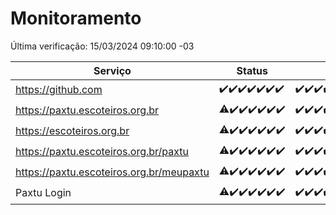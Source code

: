 # Monitoramento

Última verificação: 15/03/2024 09:10:00 -03

|Serviço|Status|Últimas 24h|
|---|---|---|
|https://github.com|<span title="2024-03-08: OK=24">✔️</span><span title="2024-03-09: OK=24">✔️</span><span title="2024-03-10: OK=24">✔️</span><span title="2024-03-11: OK=24">✔️</span><span title="2024-03-12: OK=24">✔️</span><span title="2024-03-13: OK=22">✔️</span><span title="2024-03-14: OK=12">✔️</span>|<span title="14/03/2024 09:12:00 -03 : 200">✔️</span><span title="14/03/2024 10:06:00 -03 : 200">✔️</span><span title="14/03/2024 11:06:00 -03 : 200">✔️</span><span title="14/03/2024 12:06:00 -03 : 200">✔️</span><span title="14/03/2024 13:08:00 -03 : 200">✔️</span><span title="14/03/2024 14:05:00 -03 : 200">✔️</span><span title="14/03/2024 15:07:00 -03 : 200">✔️</span><span title="14/03/2024 16:04:00 -03 : 200">✔️</span><span title="14/03/2024 17:06:00 -03 : 200">✔️</span><span title="14/03/2024 18:06:00 -03 : 200">✔️</span><span title="14/03/2024 19:04:00 -03 : 200">✔️</span><span title="14/03/2024 20:05:00 -03 : 200">✔️</span><span title="14/03/2024 21:29:00 -03 : 200">✔️</span><span title="14/03/2024 22:39:00 -03 : 200">✔️</span><span title="14/03/2024 23:14:00 -03 : 200">✔️</span><span title="15/03/2024 00:06:00 -03 : 200">✔️</span><span title="15/03/2024 01:08:00 -03 : 200">✔️</span><span title="15/03/2024 02:07:00 -03 : 200">✔️</span><span title="15/03/2024 03:08:00 -03 : 200">✔️</span><span title="15/03/2024 04:04:00 -03 : 200">✔️</span><span title="15/03/2024 05:08:00 -03 : 200">✔️</span><span title="15/03/2024 06:06:00 -03 : 200">✔️</span><span title="15/03/2024 07:06:00 -03 : 200">✔️</span><span title="15/03/2024 08:03:00 -03 : 200">✔️</span><span title="15/03/2024 09:10:00 -03 : 200">✔️</span>|
|https://paxtu.escoteiros.org.br|<span title="2024-03-08: OK=23, Falhas=1">⚠️</span><span title="2024-03-09: OK=24">✔️</span><span title="2024-03-10: OK=24">✔️</span><span title="2024-03-11: OK=24">✔️</span><span title="2024-03-12: OK=24">✔️</span><span title="2024-03-13: OK=22">✔️</span><span title="2024-03-14: OK=12">✔️</span>|<span title="14/03/2024 09:12:00 -03 : 200">✔️</span><span title="14/03/2024 10:06:00 -03 : 200">✔️</span><span title="14/03/2024 11:06:00 -03 : 200">✔️</span><span title="14/03/2024 12:06:00 -03 : 200">✔️</span><span title="14/03/2024 13:08:00 -03 : 200">✔️</span><span title="14/03/2024 14:05:00 -03 : 200">✔️</span><span title="14/03/2024 15:07:00 -03 : 200">✔️</span><span title="14/03/2024 16:04:00 -03 : 200">✔️</span><span title="14/03/2024 17:06:00 -03 : 200">✔️</span><span title="14/03/2024 18:06:00 -03 : 200">✔️</span><span title="14/03/2024 19:05:00 -03 : 200">✔️</span><span title="14/03/2024 20:05:00 -03 : 200">✔️</span><span title="14/03/2024 21:29:00 -03 : 200">✔️</span><span title="14/03/2024 22:39:00 -03 : 200">✔️</span><span title="14/03/2024 23:14:00 -03 : 200">✔️</span><span title="15/03/2024 00:06:00 -03 : 200">✔️</span><span title="15/03/2024 01:08:00 -03 : 200">✔️</span><span title="15/03/2024 02:07:00 -03 : 200">✔️</span><span title="15/03/2024 03:08:00 -03 : 200">✔️</span><span title="15/03/2024 04:04:00 -03 : 200">✔️</span><span title="15/03/2024 05:08:00 -03 : 200">✔️</span><span title="15/03/2024 06:06:00 -03 : 200">✔️</span><span title="15/03/2024 07:06:00 -03 : 200">✔️</span><span title="15/03/2024 08:03:00 -03 : 200">✔️</span><span title="15/03/2024 09:10:00 -03 : 200">✔️</span>|
|https://escoteiros.org.br|<span title="2024-03-08: OK=23, Falhas=1">⚠️</span><span title="2024-03-09: OK=24">✔️</span><span title="2024-03-10: OK=24">✔️</span><span title="2024-03-11: OK=24">✔️</span><span title="2024-03-12: OK=24">✔️</span><span title="2024-03-13: OK=22">✔️</span><span title="2024-03-14: OK=12">✔️</span>|<span title="14/03/2024 09:12:00 -03 : 200">✔️</span><span title="14/03/2024 10:06:00 -03 : 200">✔️</span><span title="14/03/2024 11:06:00 -03 : 200">✔️</span><span title="14/03/2024 12:06:00 -03 : 200">✔️</span><span title="14/03/2024 13:08:00 -03 : 200">✔️</span><span title="14/03/2024 14:05:00 -03 : 200">✔️</span><span title="14/03/2024 15:07:00 -03 : 200">✔️</span><span title="14/03/2024 16:04:00 -03 : 200">✔️</span><span title="14/03/2024 17:06:00 -03 : 200">✔️</span><span title="14/03/2024 18:06:00 -03 : 200">✔️</span><span title="14/03/2024 19:05:00 -03 : 200">✔️</span><span title="14/03/2024 20:05:00 -03 : 200">✔️</span><span title="14/03/2024 21:29:00 -03 : 200">✔️</span><span title="14/03/2024 22:39:00 -03 : 200">✔️</span><span title="14/03/2024 23:14:00 -03 : 200">✔️</span><span title="15/03/2024 00:06:00 -03 : 200">✔️</span><span title="15/03/2024 01:08:00 -03 : 200">✔️</span><span title="15/03/2024 02:07:00 -03 : 200">✔️</span><span title="15/03/2024 03:08:00 -03 : 200">✔️</span><span title="15/03/2024 04:04:00 -03 : 200">✔️</span><span title="15/03/2024 05:08:00 -03 : 200">✔️</span><span title="15/03/2024 06:06:00 -03 : 200">✔️</span><span title="15/03/2024 07:06:00 -03 : 200">✔️</span><span title="15/03/2024 08:03:00 -03 : 200">✔️</span><span title="15/03/2024 09:10:00 -03 : 200">✔️</span>|
|https://paxtu.escoteiros.org.br/paxtu|<span title="2024-03-08: OK=23, Falhas=1">⚠️</span><span title="2024-03-09: OK=24">✔️</span><span title="2024-03-10: OK=24">✔️</span><span title="2024-03-11: OK=24">✔️</span><span title="2024-03-12: OK=24">✔️</span><span title="2024-03-13: OK=22">✔️</span><span title="2024-03-14: OK=12">✔️</span>|<span title="14/03/2024 09:12:00 -03 : 200">✔️</span><span title="14/03/2024 10:06:00 -03 : 200">✔️</span><span title="14/03/2024 11:06:00 -03 : 200">✔️</span><span title="14/03/2024 12:06:00 -03 : 200">✔️</span><span title="14/03/2024 13:08:00 -03 : 200">✔️</span><span title="14/03/2024 14:05:00 -03 : 200">✔️</span><span title="14/03/2024 15:07:00 -03 : 200">✔️</span><span title="14/03/2024 16:04:00 -03 : 200">✔️</span><span title="14/03/2024 17:06:00 -03 : 200">✔️</span><span title="14/03/2024 18:06:00 -03 : 200">✔️</span><span title="14/03/2024 19:05:00 -03 : 200">✔️</span><span title="14/03/2024 20:05:00 -03 : 200">✔️</span><span title="14/03/2024 21:29:00 -03 : 200">✔️</span><span title="14/03/2024 22:39:00 -03 : 200">✔️</span><span title="14/03/2024 23:14:00 -03 : 200">✔️</span><span title="15/03/2024 00:06:00 -03 : 200">✔️</span><span title="15/03/2024 01:08:00 -03 : 200">✔️</span><span title="15/03/2024 02:07:00 -03 : 200">✔️</span><span title="15/03/2024 03:08:00 -03 : 200">✔️</span><span title="15/03/2024 04:04:00 -03 : 200">✔️</span><span title="15/03/2024 05:08:00 -03 : 200">✔️</span><span title="15/03/2024 06:06:00 -03 : 200">✔️</span><span title="15/03/2024 07:06:00 -03 : 200">✔️</span><span title="15/03/2024 08:03:00 -03 : 200">✔️</span><span title="15/03/2024 09:10:00 -03 : 200">✔️</span>|
|https://paxtu.escoteiros.org.br/meupaxtu|<span title="2024-03-08: OK=23, Falhas=1">⚠️</span><span title="2024-03-09: OK=24">✔️</span><span title="2024-03-10: OK=24">✔️</span><span title="2024-03-11: OK=24">✔️</span><span title="2024-03-12: OK=24">✔️</span><span title="2024-03-13: OK=22">✔️</span><span title="2024-03-14: OK=12">✔️</span>|<span title="14/03/2024 09:12:00 -03 : 200">✔️</span><span title="14/03/2024 10:06:00 -03 : 200">✔️</span><span title="14/03/2024 11:06:00 -03 : 200">✔️</span><span title="14/03/2024 12:06:00 -03 : 200">✔️</span><span title="14/03/2024 13:08:00 -03 : 200">✔️</span><span title="14/03/2024 14:05:00 -03 : 200">✔️</span><span title="14/03/2024 15:07:00 -03 : 200">✔️</span><span title="14/03/2024 16:04:00 -03 : 200">✔️</span><span title="14/03/2024 17:06:00 -03 : 200">✔️</span><span title="14/03/2024 18:06:00 -03 : 200">✔️</span><span title="14/03/2024 19:05:00 -03 : 0">❌</span><span title="14/03/2024 20:05:00 -03 : 200">✔️</span><span title="14/03/2024 21:29:00 -03 : 200">✔️</span><span title="14/03/2024 22:39:00 -03 : 200">✔️</span><span title="14/03/2024 23:14:00 -03 : 200">✔️</span><span title="15/03/2024 00:06:00 -03 : 200">✔️</span><span title="15/03/2024 01:08:00 -03 : 200">✔️</span><span title="15/03/2024 02:07:00 -03 : 200">✔️</span><span title="15/03/2024 03:08:00 -03 : 200">✔️</span><span title="15/03/2024 04:04:00 -03 : 200">✔️</span><span title="15/03/2024 05:08:00 -03 : 200">✔️</span><span title="15/03/2024 06:06:00 -03 : 200">✔️</span><span title="15/03/2024 07:06:00 -03 : 200">✔️</span><span title="15/03/2024 08:03:00 -03 : 200">✔️</span><span title="15/03/2024 09:10:00 -03 : 200">✔️</span>|
|Paxtu Login|<span title="2024-03-08: OK=23, Falhas=1">⚠️</span><span title="2024-03-09: OK=24">✔️</span><span title="2024-03-10: OK=24">✔️</span><span title="2024-03-11: OK=24">✔️</span><span title="2024-03-12: OK=24">✔️</span><span title="2024-03-13: OK=22">✔️</span><span title="2024-03-14: OK=12">✔️</span>|<span title="14/03/2024 09:12:00 -03 : 200">✔️</span><span title="14/03/2024 10:06:00 -03 : 200">✔️</span><span title="14/03/2024 11:06:00 -03 : 200">✔️</span><span title="14/03/2024 12:06:00 -03 : 200">✔️</span><span title="14/03/2024 13:08:00 -03 : 200">✔️</span><span title="14/03/2024 14:05:00 -03 : 200">✔️</span><span title="14/03/2024 15:07:00 -03 : 200">✔️</span><span title="14/03/2024 16:04:00 -03 : 200">✔️</span><span title="14/03/2024 17:06:00 -03 : 200">✔️</span><span title="14/03/2024 18:06:00 -03 : 200">✔️</span><span title="14/03/2024 19:05:00 -03 : 200">✔️</span><span title="14/03/2024 20:05:00 -03 : 200">✔️</span><span title="14/03/2024 21:29:00 -03 : 200">✔️</span><span title="14/03/2024 22:39:00 -03 : 200">✔️</span><span title="14/03/2024 23:14:00 -03 : 200">✔️</span><span title="15/03/2024 00:06:00 -03 : 200">✔️</span><span title="15/03/2024 01:08:00 -03 : 200">✔️</span><span title="15/03/2024 02:07:00 -03 : 200">✔️</span><span title="15/03/2024 03:08:00 -03 : 200">✔️</span><span title="15/03/2024 04:04:00 -03 : 200">✔️</span><span title="15/03/2024 05:08:00 -03 : 200">✔️</span><span title="15/03/2024 06:06:00 -03 : 200">✔️</span><span title="15/03/2024 07:06:00 -03 : 200">✔️</span><span title="15/03/2024 08:03:00 -03 : 200">✔️</span><span title="15/03/2024 09:10:00 -03 : 200">✔️</span>|
